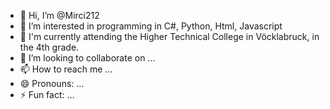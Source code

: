 - 👋 Hi, I’m @Mirci212
- 👀 I’m interested in programming in C#, Python, Html, Javascript
- 🌱 I'm currently attending the Higher Technical College in Vöcklabruck, in the 4th grade.
- 💞️ I’m looking to collaborate on ...
- 📫 How to reach me ...
- 😄 Pronouns: ...
- ⚡ Fun fact: ...
